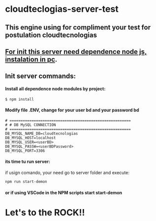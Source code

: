 # cloudteclogias-server-test
## This engine using for compliment your test for postulation cloudtecnologias
## [For init this server need dependence node js, instalation in pc](https://nodejs.org/es/download/).
## Init server commands:
#### Install all dependence node modules by project:
```
$ npm install
```
#### Modify file .ENV, change <userBD> for your user bd and <userBDPassword> your password bd
```
# =======================================================
# # DB MySQL CONNECTION
# =======================================================
DB_MYSQL_NAME_DB=cloudtecnologias
DB_MYSQL_HOST=localhost
DB_MYSQL_USER=<userBD>
DB_MYSQL_PASSW=<userBDPassword>
DB_MYSQL_PORT=3306
```
#### its time tu run server:
if usign comando, your need go to server folder and execute:
```
npm run start-demon
```
#### or if using VSCode in the NPM scripts start start-demon
# Let's to the ROCK!!
